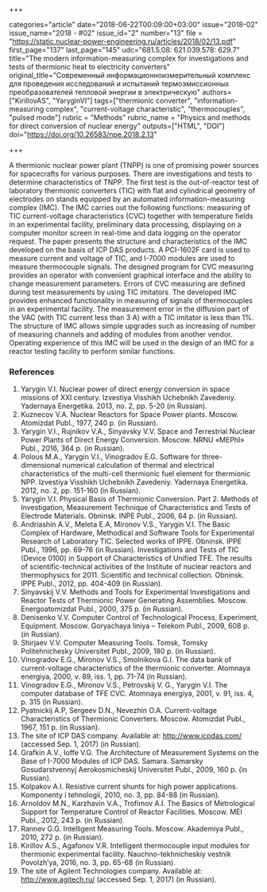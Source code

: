 +++

categories="article"
date="2018-06-22T00:09:00+03:00"
issue="2018-02"
issue_name="2018 - #02"
issue_id="2"
number="13"
file = "https://static.nuclear-power-engineering.ru/articles/2018/02/13.pdf"
first_page="137"
last_page="145"
udc="681.5.08: 621.039.578: 629.7"
title="The modern information-measuring complex for investigations and tests of thermionic heat to electricity converters"
original_title="Современный информационноизмерительный комплекс для проведения исследований и испытаний термоэмиссионных преобразователей тепловой энергии в электрическую"
authors=["KirillovAS", "YaryginVI"]
tags=["thermionic converter", "information-measuring complex", "current-voltage characteristic", "thermocouples", "pulsed mode"]
rubric = "Methods"
rubric_name = "Physics and methods for direct conversion of nuclear energy"
outputs=["HTML", "DOI"]
doi="https://doi.org/10.26583/npe.2018.2.13"

+++

A thermionic nuclear power plant (TNPP) is one of promising power sources for spacecrafts for various purposes. There are investigations and tests to determine characteristics of TNPP. The first test is the out-of-reactor test of laboratory thermionic converters (TIC) with flat and cylindrical geometry of electrodes on stands equipped by an automated information-measuring complex (IMC). The IMC carries out the following functions: measuring of TIC current-voltage characteristics (CVC) together with temperature fields in an experimental facility, preliminary data processing, displaying on a computer monitor screen in real-time and data logging on the operator request. The paper presents the structure and characteristics of the IMC developed on the basis of ICP DAS products. A PCI-1602F card is used to measure current and voltage of TIC, and I-7000 modules are used to measure thermocouple signals. The designed program for CVC measuring provides an operator with convenient graphical interface and the ability to change measurement parameters. Errors of CVC measuring are defined during test measurements by using TIC imitators. The developed IMC provides enhanced functionality in measuring of signals of thermocouples in an experimental facility. The measurement error in the diffusion part of the VAC (with TIC current less than 3 A) with a TIC imitator is less than 1%. The structure of IMC allows simple upgrades such as increasing of number of measuring channels and adding of modules from another vendor. Operating experience of this IMC will be used in the design of an IMC for a reactor testing facility to perform similar functions.

### References

1. Yarygin V.I. Nuclear power of direct energy conversion in space missions of XXI century. Izvestiya Visshikh Uchebnikh Zavedeniy. Yadernaya Energetika. 2013, no. 2, pp. 5-20 (in Russian).
2. Kuznecov V.A. Nuclear Reactors for Space Power plants. Moscow. Atomizdat Publ., 1977, 240 p. (in Russian).
3. Yarygin V.I., Rujnikov V.A., Sinyavsky V.V. Space and Terrestrial Nuclear Power Plants of Direct Energy Conversion. Moscow. NRNU «MEPhI» Publ., 2016, 364 p. (in Russian).
4. Polous M.A., Yarygin V.I., Vinogradov E.G. Software for three-dimensional numerical calculation of thermal and electrical characteristics of the multi-cell thermionic fuel element for thermionic NPP. Izvestiya Visshikh Uchebnikh Zavedeniy. Yadernaya Energetika. 2012, no. 2, pp. 151-160 (in Russian).
5. Yarygin V.I. Physical Basis of Thermionic Conversion. Part 2. Methods of Investigation, Measurement Technique of Characteristics and Tests of Electrode Materials. Obninsk. INPE Publ., 2006, 64 p. (in Russian).
6. Andriashin A.V., Meleta E.A, Mironov V.S., Yarygin V.I. The Basic Complex of Hardware, Methodical and Software Tools for Experimental Research of Laboratory TIC. Selected works of IPPE. Obninsk. IPPE Publ., 1996, pp. 69-76 (in Russian). Investigations and Tests of TIC (Device 0100) in Support of Characteristics of Unified TFE. The results of scientific-technical activities of the Institute of nuclear reactors and thermophysics for 2011. Scientific and technical collection. Obninsk. IPPE Publ., 2012, pp. 404-409 (in Russian).
8. Sinyavskij V.V. Methods and Tools for Experimental Investigations and Reactor Tests of Thermionic Power Generating Assemblies. Moscow. Energoatomizdat Publ., 2000, 375 p. (in Russian).
9. Denisenko V.V. Computer Control of Technological Process, Experiment, Equipment. Moscow. Goryachaya liniya – Telekom Publ., 2009, 608 p. (in Russian).
10. Shirjaev V.V. Computer Measuring Tools. Tomsk, Tomsky Politehnichesky Universitet Publ., 2009, 180 p. (in Russian).
11. Vinogradov E.G., Mironov V.S., Smolnikova G.I. The data bank of current-voltage characteristics of the thermionic converter. Atomnaya energiya, 2000, v. 89, iss. 1, pp. 71-74 (in Russian).
12. Vinogradov E.G., Mironov V.S., Petrovskij V. G., Yarygin V.I. The computer database of TFE CVC. Atomnaya energiya, 2001, v. 91, iss. 4, p. 315 (in Russian).
13. Pyatnickij A.P, Sergeev D.N., Nevezhin O.A. Current-voltage Characteristics of Thermionic Converters. Moscow. Atomizdat Publ., 1967, 151 p. (in Russian).
14. The site of ICP DAS company. Available at: http://www.icpdas.com/ (accessed Sep. 1, 2017) (in Russian).
15. Grafkin A.V., Ioffe V.G. The Architecture of Measurement Systems on the Base of I-7000 Modules of ICP DAS. Samara. Samarsky Gosudarstvennyj Aerokosmicheskij Universitet Publ., 2009, 160 p. (in Russian).
16. Kolpakov A.I. Resistive current shunts for high power applications. Komponenty i tehnologii, 2010, no. 3, pp. 84-88 (in Russian).
17. Arnoldov M.N., Karzhavin V.A., Trofimov A.I. The Basics of Metrological Support for Temperature Control of Reactor Facilities. Moscow. MEI Publ., 2012, 243 p. (in Russian).
18. Rannev G.G. Intelligent Measuring Tools. Moscow. Akademiya Publ., 2010, 272 p. (in Russian).
19. Kirillov A.S., Agafonov V.R. Intelligent thermocouple input modules for thermionic experimental facility. Nauchno-tekhnicheskiy vestnik Povolzh’ya, 2016, no. 3, pp. 65-68 (in Russian).
20. The site of Agilent Technologies company. Available at: http://www.agitech.ru/ (accessed Sep. 1, 2017) (in Russian).